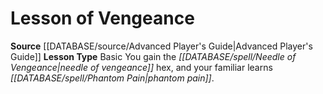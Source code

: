 ﻿---
id: '5'
name: Lesson of Vengeance
rarity: Common
source: '[[DATABASE/source/Advanced Player''s Guide|Advanced Player''s Guide]]'
type: Witch Lesson

---
# Lesson of Vengeance

**Source** [[DATABASE/source/Advanced Player's Guide|Advanced Player's Guide]] 
**Lesson Type** Basic
You gain the _[[DATABASE/spell/Needle of Vengeance|needle of vengeance]]_ hex, and your familiar learns _[[DATABASE/spell/Phantom Pain|phantom pain]]_.